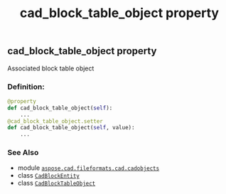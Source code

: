 ﻿---
title: cad_block_table_object property
second_title: Aspose.CAD for Python via .NET API References
description: 
type: docs
weight: 140
url: /python-net/aspose.cad.fileformats.cad.cadobjects/cadblockentity/cad_block_table_object/
is_root: false
---

## cad_block_table_object property


Associated block table object
### Definition:
```python
@property
def cad_block_table_object(self):
    ...
@cad_block_table_object.setter
def cad_block_table_object(self, value):
    ...
```

### See Also
* module [`aspose.cad.fileformats.cad.cadobjects`](../../)
* class [`CadBlockEntity`](/cad/python-net/aspose.cad.fileformats.cad.cadobjects/cadblockentity)
* class [`CadBlockTableObject`](/cad/python-net/aspose.cad.fileformats.cad.cadtables/cadblocktableobject)
